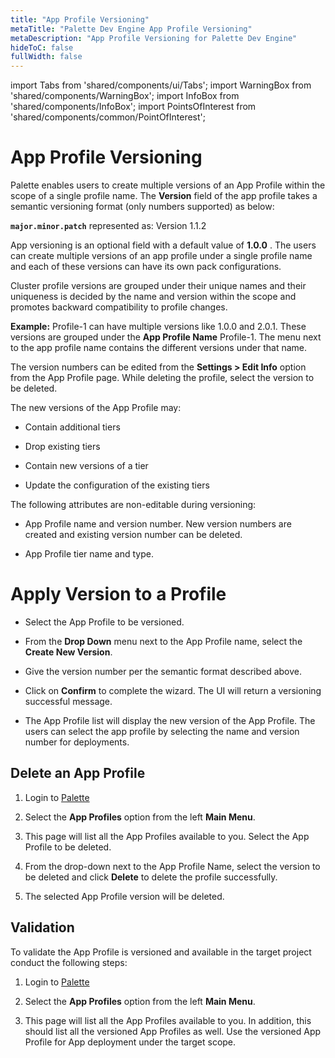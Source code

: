```yaml
---
title: "App Profile Versioning"
metaTitle: "Palette Dev Engine App Profile Versioning"
metaDescription: "App Profile Versioning for Palette Dev Engine"
hideToC: false
fullWidth: false
---
```


import Tabs from 'shared/components/ui/Tabs';
import WarningBox from 'shared/components/WarningBox';
import InfoBox from 'shared/components/InfoBox';
import PointsOfInterest from 'shared/components/common/PointOfInterest';




# App Profile Versioning

Palette enables users to create multiple versions of an App Profile within the scope of a single profile name. The **Version** field of the app profile takes a semantic versioning format (only numbers supported) as below: 

  **`major.minor.patch`** represented as: Version 1.1.2
         
App versioning is an optional field with a default value of **1.0.0** . The users can create multiple versions of an app profile under a single profile name and each of these versions can have its own pack configurations.
 
Cluster profile versions are grouped under their unique names and their uniqueness is decided by the name and version within the scope and promotes backward compatibility to profile changes.

 **Example:** Profile-1 can have multiple versions like 1.0.0 and 2.0.1. These versions are grouped under the **App Profile Name** Profile-1. The menu next to the app profile name contains the different versions under that name.
          
 The version numbers can be edited from the **Settings > Edit Info**  option from the App Profile page. While deleting the profile, select the version to be deleted.

The new versions of the App Profile may:

* Contain additional tiers

* Drop existing tiers

* Contain new versions of a tier

* Update the configuration of the existing tiers

<InfoBox>

The following attributes are non-editable during versioning:

* App Profile name and version number. New version numbers are created and existing version number can be deleted.

* App Profile tier name and type.
 
</InfoBox>

# Apply Version to a Profile


* Select the App Profile to be versioned.


* From the **Drop Down** menu next to the App Profile name, select the **Create New Version**.


* Give the version number per the semantic format described above.


* Click on **Confirm** to complete the wizard. The UI will return a versioning successful message.


* The App Profile list will display the new version of the App Profile. The users can select the app profile by selecting the name and version number for deployments.


## Delete an App Profile

1. Login to [Palette](/devx#quickstartwithpaletteappmode)


2. Select the **App Profiles** option from the left **Main Menu**.


3. This page will list all the App Profiles available to you. Select the App Profile to be deleted.


4. From the drop-down next to the App Profile Name, select the version to be deleted and click **Delete** to delete the profile successfully.


5. The selected App Profile version will be deleted. 

## Validation


To validate the App Profile is versioned  and available in the target project conduct the following steps:

1. Login to [Palette](/devx#quickstartwithpaletteappmode)


2. Select the **App Profiles** option from the left **Main Menu**.     


3. This page will list all the App Profiles available to you. In addition, this should list all the versioned App Profiles as well. Use the versioned App Profile for App deployment under the target scope.


